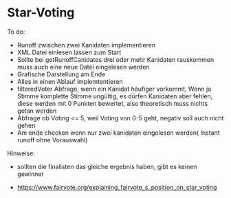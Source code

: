 # Star-Voting


To do:
- Runoff zwischen zwei Kanidaten implementieren
- XML Datei einlesen lassen zum Start
- Sollte bei getRunoffCanidates drei oder mehr Kanidaten rauskommen muss auch eine neue Datei eingelesen werden
- Grafische Darstellung am Ende
- Alles in einen Ablauf implemtentieren
- filteredVoter Abfrage, wenn ein Kanidat häufiger vorkommt, Wenn ja Stimme komplette Stimme ungültig, es dürfen Kanidaten aber fehlen, diese werden mit 0 Punkten bewertet, also theoretisch muss nichts getan werden
- Abfrage ob Voting <= 5, weil Voting von 0-5 geht, negativ soll auch nicht gehen
- Am ende checken wenn nur zwei kanidaten eingelesen werden( Instant runoff ohne Vorauswahl)





Hinweise:
- sollten die finalisten das gleiche ergebnis haben, gibt es keinen gewinner


- https://www.fairvote.org/explaining_fairvote_s_position_on_star_voting
